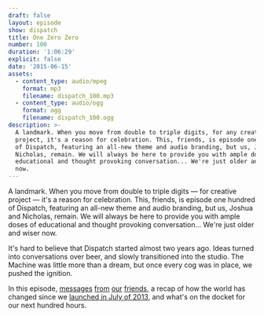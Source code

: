 ```yaml
---
draft: false
layout: episode
show: dispatch
title: One Zero Zero
number: 100
duration: '1:06:29'
explicit: false
date: '2015-06-15'
assets:
  - content_type: audio/mpeg
    format: mp3
    filename: dispatch_100.mp3
  - content_type: audio/ogg
    format: ogg
    filename: dispatch_100.ogg
description: >-
  A landmark. When you move from double to triple digits, for any creative
  project, it's a reason for celebration. This, friends, is episode one hundred
  of Dispatch, featuring an all-new theme and audio branding, but us, Joshua and
  Nicholas, remain. We will always be here to provide you with ample doses of
  educational and thought provoking conversation... We're just older and wiser
  now.
---
```

A landmark. When you move from double to triple digits &mdash; for creative project &mdash; it's a reason for celebration. This, friends, is episode one hundred of Dispatch, featuring an all-new theme and audio branding, but us, Joshua and Nicholas, remain. We will always be here to provide you with ample doses of educational and thought provoking conversation... We're just older and wiser now.

It's hard to believe that Dispatch started almost two years ago. Ideas turned into conversations over beer, and slowly transitioned into the studio. The Machine was little more than a dream, but once every cog was in place, we pushed the ignition.

In this episode, [messages](http://nicholaswyoung.com/chillcast) [from](http://craftbelly.com) [our](http://cinchel.com) [friends](http://colinmorris.net), a recap of how the world has changed since we [launched in July of 2013](http://nicholaswyoung.com/programs/dispatch/1), and what's on the docket for our next hundred hours.